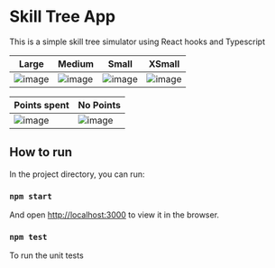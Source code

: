 # Skill Tree App

This is a simple skill tree simulator using React hooks and Typescript


| Large | Medium | Small | XSmall |
| ------------- | ------------- | ------------- | ------------- |
| ![image](https://github.com/user-attachments/assets/3ddfad8d-a095-4a57-b136-7dae609d28ec)  | ![image](https://github.com/user-attachments/assets/9c8d8d06-d2af-499a-aae3-2fe97f199ad6) | ![image](https://github.com/user-attachments/assets/4feb274a-3903-4176-908d-a4ca1d255ced) | ![image](https://github.com/user-attachments/assets/7ce548a2-237a-48ef-94e6-5ed02ae0f072)  |

| Points spent | No Points |
| ------------ | --------- |
| ![image](https://github.com/user-attachments/assets/0b102c31-0079-456e-8430-2db7bf541822) | ![image](https://github.com/user-attachments/assets/3d168599-94b5-4fda-b88d-7adb7a278293) |


## How to run

In the project directory, you can run:

### `npm start`

And open [http://localhost:3000](http://localhost:3000) to view it in the browser.

### `npm test`

To run the unit tests
